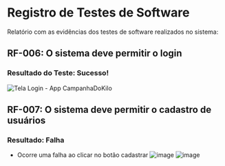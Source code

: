 # Registro de Testes de Software

Relatório com as evidências dos testes de software realizados no sistema:

## RF-006: O sistema deve permitir o login
### Resultado do Teste: Sucesso!

![Tela Login - App CampanhaDoKilo](https://github.com/ICEI-PUC-Minas-PMV-ADS/pmv-ads-2023-2-e3-proj-mov-t2-pmv-ads-2023-2-e3-proj-mov-t2-time5/assets/104168502/a6e0f92f-a77a-477c-b56b-7a23f87d4d3e)

## RF-007: O sistema deve permitir o cadastro de usuários
### Resultado: Falha 
- Ocorre uma falha ao clicar no botão cadastrar
![image](https://github.com/ICEI-PUC-Minas-PMV-ADS/pmv-ads-2023-2-e3-proj-mov-t2-pmv-ads-2023-2-e3-proj-mov-t2-time5/assets/95951195/f7145a29-6dbe-4187-bd93-b5412c08b2c1)
![image](https://github.com/ICEI-PUC-Minas-PMV-ADS/pmv-ads-2023-2-e3-proj-mov-t2-pmv-ads-2023-2-e3-proj-mov-t2-time5/assets/95951195/72c9a292-1dc0-4344-8130-eefcd962271f)
